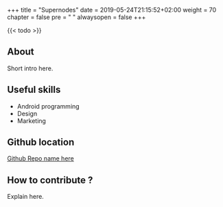 +++
title = "Supernodes"
date = 2019-05-24T21:15:52+02:00
weight = 70
chapter = false
pre = "<i class='fa ela-page'></i> "
alwaysopen = false
+++

{{< todo >}}

## About

Short intro here.

## Useful skills

* Android programming
* Design
* Marketing

## Github location

[Github Repo name here](https://www.github.com/yourrepourl)

## How to contribute ?

Explain here.
